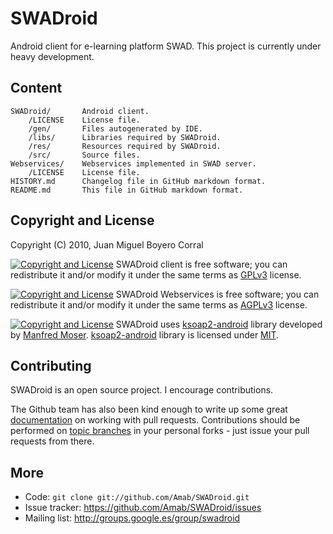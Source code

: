 # SWADroid

Android client for e-learning platform SWAD. This project is currently under heavy development.


## Content

	SWADroid/		Android client.
		/LICENSE	License file.
		/gen/		Files autogenerated by IDE.
		/libs/		Libraries required by SWADroid.
		/res/		Resources required by SWADroid.
		/src/		Source files.
	Webservices/	Webservices implemented in SWAD server.
		/LICENSE	License file.
	HISTORY.md		Changelog file in GitHub markdown format.
	README.md		This file in GitHub markdown format.


## Copyright and License

Copyright (C) 2010, Juan Miguel Boyero Corral

[![Copyright and License](http://www.gnu.org/graphics/gplv3-88x31.png)][gplv3] SWADroid client is free software; you can redistribute it and/or modify
it under the same terms as [GPLv3][gplv3] license.

[![Copyright and License](http://www.gnu.org/graphics/agplv3-88x31.png)][agplv3] SWADroid Webservices is free software; you can redistribute it and/or modify it under the same terms as [AGPLv3][agplv3] license.

[![Copyright and License](http://web.mit.edu/facts/img/mitlogo.gif)][mit]
SWADroid uses [ksoap2-android][ksoap2-library] library developed by [Manfred Moser][ksoap2-author]. [ksoap2-android][ksoap2-library] library is licensed under [MIT][mit].


## Contributing

SWADroid is an open source project.  I encourage contributions.

The Github team has also been kind enough to write up some great [documentation][doc_contrib] on working with pull requests. Contributions should be performed on [topic branches][topic_br] in your personal forks - just issue your pull requests from there.


## More

* Code: `git clone git://github.com/Amab/SWADroid.git`
* Issue tracker: <https://github.com/Amab/SWADroid/issues>
* Mailing list: <http://groups.google.es/group/swadroid>


[gplv3]: http://www.gnu.org/licenses/gpl.html
[agplv3]: http://www.gnu.org/licenses/agpl.html
[mit]: http://www.opensource.org/licenses/mit-license.php
[doc_contrib]: http://help.github.com/pull-requests/
[topic_br]: http://progit.org/book/ch3-4.html
[ksoap2-library]: http://code.google.com/p/ksoap2-android
[ksoap2-author]: https://github.com/mosabua
